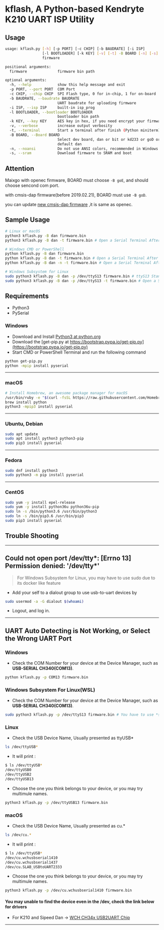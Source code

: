# kflash, A Python-based Kendryte K210 UART ISP Utility

## Usage
```bash
usage: kflash.py [-h] [-p PORT] [-c CHIP] [-b BAUDRATE] [-i ISP]
                 [-l BOOTLOADER] [-k KEY] [-v] [-t] -B BOARD [-n] [-s]
                 firmware

positional arguments:
  firmware              firmware bin path

optional arguments:
  -h, --help            show this help message and exit
  -p PORT, --port PORT  COM Port
  -c CHIP, --chip CHIP  SPI Flash type, 0 for in-chip, 1 for on-board
  -b BAUDRATE, --baudrate BAUDRATE
                        UART baudrate for uploading firmware
  -i ISP, --isp ISP     built-in isp_prog
  -l BOOTLOADER, --bootloader BOOTLOADER
                        bootloader bin path
  -k KEY, --key KEY     AES key in hex, if you need encrypt your firmware.
  -v, --verbose         increase output verbosity
  -t, --terminal        Start a terminal after finish (Python miniterm)
  -B BOARD, --Board BOARD
                        Select dev board, dan or bit or kd233 or goD or goE,
                        default dan
  -n, --noansi          Do not use ANSI colors, recommended in Windows CMD
  -s, --sram            Download firmware to SRAM and boot
```

## Attention

Maixgo with openec firmware, BOARD must choose `-B goE`, and should choose sencond com port.

with cmsis-dap firmware(before 2019.02.21), BOARD must use `-B goD`. 

you can update [new cmsis-dap firmware](http://blog.sipeed.com/p/352.html) ,it is same as openec.

## Sample Usage

```bash
# Linux or macOS
python3 kflash.py -B dan firmware.bin
python3 kflash.py -B dan -t firmware.bin # Open a Serial Terminal After Finish

# Windows CMD or PowerShell
python kflash.py -B dan firmware.bin
python kflash.py -B dan -t firmware.bin # Open a Serial Terminal After Finish
python kflash.py -B dan -n -t firmware.bin # Open a Serial Terminal After Finish, do not use ANSI colors

# Windows Subsystem for Linux
sudo python3 kflash.py -B dan -p /dev/ttyS13 firmware.bin # ttyS13 Stands for the COM13 in Device Manager
sudo python3 kflash.py -B dan -p /dev/ttyS13 -t firmware.bin # Open a Serial Terminal After Finish
```

## Requirements

- Python3
- PySerial

### Windows

- Download and Install [Python3 at python.org](https://www.python.org/downloads/release/python-367/)
- Download the [get-pip.py at https://bootstrap.pypa.io/get-pip.py](https://bootstrap.pypa.io/get-pip.py)
- Start CMD or PowerShell Terminal and run the following command

 ```bash
 python get-pip.py
 python -mpip install pyserial
 ```

 --------

### macOS

```bash
# Install Homebrew, an awesome package manager for macOS
/usr/bin/ruby -e "$(curl -fsSL https://raw.githubusercontent.com/Homebrew/install/master/install)"
brew install python
python3 -mpip3 install pyserial
```

 --------

### Ubuntu, Debian

```bash
sudo apt update
sudo apt install python3 python3-pip
sudo pip3 install pyserial
```
 --------

### Fedora

```bash
sudo dnf install python3
sudo python3 -m pip install pyserial
```

 --------

### CentOS

```bash
sudo yum -y install epel-release
sudo yum -y install python36u python36u-pip
sudo ln -s /bin/python3.6 /usr/bin/python3
sudo ln -s /bin/pip3.6 /usr/bin/pip3
sudo pip3 install pyserial
```

## Trouble Shooting

 --------

## Could not open port /dev/tty*: [Errno 13] Permission denied: '/dev/tty*'

> For Windows Subsystem for Linux, you may have to use sudo due to its docker like feature

- Add your self to a dialout group to use usb-to-uart devices by

```bash
sudo usermod -a -G dialout $(whoami)
```

- Logout, and log in.

 --------

## UART Auto Detecting is Not Working, or Select the Wrong UART Port

### Windows

- Check the COM Number for your device at the Device Manager, such as **USB-SERIAL CH340(COM13)**.

```bash
python kflash.py -p COM13 firmware.bin
```

### Windows Subsystem For Linux(WSL)

- Check the COM Number for your device at the Device Manager, such as **USB-SERIAL CH340(COM13)**.

```bash
sudo python3 kflash.py -p /dev/ttyS13 firmware.bin # You have to use *sudo* here
```

### Linux

- Check the USB Device Name, Usually presented as ttyUSB*

```bash
ls /dev/ttyUSB*
```

- It will print :

```bash
$ ls /dev/ttyUSB*
/dev/ttyUSB0
/dev/ttyUSB2
/dev/ttyUSB13
```

- Choose the one you think belongs to your device, or you may try multimule names.

```bash
python3 kflash.py -p /dev/ttyUSB13 firmware.bin
```

### macOS

- Check the USB Device Name, Usually presented as cu.*

```bash
ls /dev/cu.*
```

- It will print :

```bash
$ ls /dev/ttyUSB*
/dev/cu.wchusbserial1410
/dev/cu.wchusbserial1437
/dev/cu.SLAB_USBtoUART2333
```

- Choose the one you think belongs to your device, or you may try multimule names.

```bash
python3 kflash.py -p /dev/cu.wchusbserial1410 firmware.bin
```

#### You may unable to find the device even in the /dev, check the link below for drivers

- For K210 and Sipeed Dan -> [WCH CH34x USB2UART Chip](https://github.com/adrianmihalko/ch340g-ch34g-ch34x-mac-os-x-driver)

 --------
